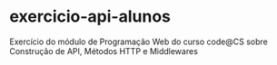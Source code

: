 # exercicio-api-alunos

Exercício do módulo de Programação Web do curso code@CS sobre Construção de API, Métodos HTTP e Middlewares

